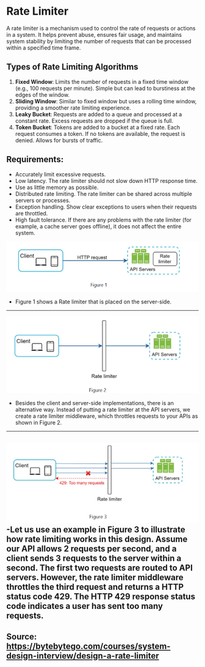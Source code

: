 # Rate Limiter
A rate limiter is a mechanism used to control the rate of requests or actions in a system. It helps prevent abuse, ensures fair usage, and maintains system stability by limiting the number of requests that can be processed within a specified time frame.
## Types of Rate Limiting Algorithms
1. **Fixed Window**: Limits the number of requests in a fixed time window (e.g., 100 requests per minute). Simple but can lead to burstiness at the edges of the window.
2. **Sliding Window**: Similar to fixed window but uses a rolling time window, providing a smoother rate limiting experience.
3. **Leaky Bucket**: Requests are added to a queue and processed at a constant rate. Excess requests are dropped if the queue is full.
4. **Token Bucket**: Tokens are added to a bucket at a fixed rate. Each request consumes a token. If no tokens are available, the request is denied. Allows for bursts of traffic.

## Requirements:
- Accurately limit excessive requests.
- Low latency. The rate limiter should not slow down HTTP response time.
- Use as little memory as possible.
- Distributed rate limiting. The rate limiter can be shared across multiple servers or processes.
- Exception handling. Show clear exceptions to users when their requests are throttled.
- High fault tolerance. If there are any problems with the rate limiter (for example, a cache server goes offline), it does not affect the entire system.



![img.png](img/img.png)
- Figure 1 shows a Rate limiter that is placed on the server-side.
---
![img_1.png](img/img_1.png)
- Besides the client and server-side implementations, there is an alternative way. Instead of putting a rate limiter at the API servers, we create a rate limiter middleware, which throttles requests to your APIs as shown in Figure 2.
---
![img_2.png](img/img_2.png)
-Let us use an example in Figure 3 to illustrate how rate limiting works in this design. Assume our API allows 2 requests per second, and a client sends 3 requests to the server within a second. The first two requests are routed to API servers. However, the rate limiter middleware throttles the third request and returns a HTTP status code 429. The HTTP 429 response status code indicates a user has sent too many requests.
---


## Source: https://bytebytego.com/courses/system-design-interview/design-a-rate-limiter